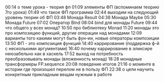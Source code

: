 00:14 о теме урока - теория фп
01:09 элементы ФП (вспоминаем теорию 7го урока)
01:49 что такое ФП программа
02:44 выходим на следующий уровень теории об ФП
03:48 Монада Result
04:38 Монада Maybe
05:30 Монада Future
07:02 Оператор Bind
08:04 bind для монады Future
09:44 что общего у всех монад?
10:50 про библиотеку Monad
11:20 монады это про композицию функций, другие операции над монадами
12:09 варианты того какими могут быть фун-ии, новые операторы композиции
13:50 ФП - это композиция функций
14:40 каррирование (поддержка ф-й с несколькими аргументами)
16:40 почему каррирование в эликсире неюзабельно как в хаскель
17:52 выход на потребность преобразовывать монады (вложенность монад)
18:28 монадные трансформеры FP.sequence
20:08 поведение итогов
21:16 о моменте в истории где произошел перелом не в пользу ФП
22:38 о цели научить конкретным прикладным вещам нужным в работе
